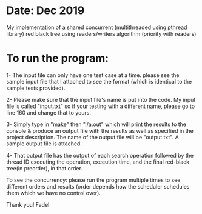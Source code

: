 # Date: Dec 2019 

My implementation of a shared concurrent (multithreaded using pthread library) red black tree using readers/writers algorithm (priority with readers)

# To run the program:

1- The input file can only have one test case at a time. please see the sample input file that I attached to see the format (which is identical to the sample tests provided). 

2- Please make sure that the input file's name is put into the code. My input file is called "input.txt" so if your testing with a different name, please go to line 160 and change that to yours.

3- Simply type in "make" then "./a.out" which will print the results to the console & produce an output file with the results as well as specified in the project description. The name of the output file will be "output.txt". A sample output file is attached. 

4- That output file has the output of each search operation followed by the thread ID executing the operation, execution time, and the final red-black tree(in preorder), in that order. 

To see the concurrency: please run the program multiple times to see different orders and results (order depends how the scheduler schedules them which we have no control over). 

Thank you!
Fadel 
